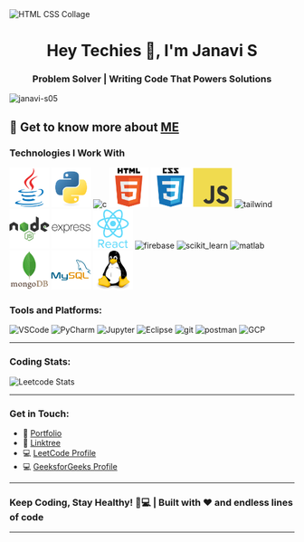 <img src="https://i.imgur.com/TDrfjm0.jpg" style="width: 100%; height: 250px; object-fit: cover;" alt="HTML CSS Collage">
<h1 align="center">Hey Techies 👋, I'm Janavi S</h1>
<h3 align="center">Problem Solver | Writing Code That Powers Solutions</h3>

<p align="left"> <img src="https://komarev.com/ghpvc/?username=janavi-s05&label=Profile%20views&color=0e75b6&style=flat" alt="janavi-s05" /> </p>

 📄 Get to know more about [ME](https://drive.google.com/file/d/1_luZ5WKLZDZqQW_YgdCHxBFIGWY5XhJw/view?usp=drive_link)
---

<h3 align="left">Technologies I Work With</h3>
<p align="left">
  <img src="https://raw.githubusercontent.com/devicons/devicon/master/icons/java/java-original.svg" alt="java" width="70" height="70"/>
  <img src="https://raw.githubusercontent.com/devicons/devicon/master/icons/python/python-original.svg" alt="python" width="70" height="70"/>
  <img src="https://raw.githubusercontent.com/devicons/devicon/master/icons/python/c-original.svg" alt="c" width="70" height="70"/>
  <img src="https://raw.githubusercontent.com/devicons/devicon/master/icons/html5/html5-original-wordmark.svg" alt="html5" width="70" height="70"/> 
  <img src="https://raw.githubusercontent.com/devicons/devicon/master/icons/css3/css3-original-wordmark.svg" alt="css3" width="70" height="70"/> 
  <img src="https://raw.githubusercontent.com/devicons/devicon/master/icons/javascript/javascript-original.svg" alt="javascript" width="70" height="70"/> 
  <img src="https://www.vectorlogo.zone/logos/tailwindcss/tailwindcss-icon.svg" alt="tailwind" width="70" height="70"/> 
    <img src="https://raw.githubusercontent.com/devicons/devicon/master/icons/nodejs/nodejs-original-wordmark.svg" alt="nodejs" width="70" height="70"/> 
    <img src="https://raw.githubusercontent.com/devicons/devicon/master/icons/express/express-original-wordmark.svg" alt="express" width="70" height="70"/> 
    <img src="https://raw.githubusercontent.com/devicons/devicon/master/icons/react/react-original-wordmark.svg" alt="react" width="70" height="70"/> 
    <img src="https://www.vectorlogo.zone/logos/firebase/firebase-icon.svg" alt="firebase" width="70" height="70"/> 
  <img src="https://upload.wikimedia.org/wikipedia/commons/0/05/Scikit_learn_logo_small.svg" alt="scikit_learn" width="70" height="70"/> 
    <img src="https://upload.wikimedia.org/wikipedia/commons/2/21/Matlab_Logo.png" alt="matlab" width="70" height="70"/> 
    <img src="https://raw.githubusercontent.com/devicons/devicon/master/icons/mongodb/mongodb-original-wordmark.svg" alt="mongodb" width="70" height="70"/> 
    <img src="https://raw.githubusercontent.com/devicons/devicon/master/icons/mysql/mysql-original-wordmark.svg" alt="mysql" width="70" height="70"/> 
    <img src="https://raw.githubusercontent.com/devicons/devicon/master/icons/linux/linux-original.svg" alt="linux" width="70" height="70"/> 

### Tools and Platforms:
<p align="left">
<img src="https://img.icons8.com/?size=96&id=0OQR1FYCuA9f&format=png" alt="VSCode" width="70" height="70"/>
    <img src="https://img.icons8.com/?size=96&id=vinpBD5oA3b4&format=png" alt="PyCharm" width="70" height="70"/>
<img src="https://upload.wikimedia.org/wikipedia/commons/thumb/3/38/Jupyter_logo.svg/500px-Jupyter_logo.svg.png" alt="Jupyter" width="70" height="70"/>
<img src="https://img.icons8.com/?size=160&id=rPAHs7H1vriV&format=png" alt="Eclipse" width="70" height="70"/>
    <img src="https://www.vectorlogo.zone/logos/git-scm/git-scm-icon.svg" alt="git" width="70" height="70"/> 
    <img src="https://www.vectorlogo.zone/logos/getpostman/getpostman-icon.svg" alt="postman" width="70" height="70"/> 
    <img src="https://img.icons8.com/?size=96&id=WHRLQdbEXQ16&format=png" alt="GCP" width="70" height="70"/>

</p>


---

### Coding Stats:
![Leetcode Stats](https://leetcode.com/u/janavisivakumar05/)

---

### Get in Touch:
- 📍 [Portfolio](https://your-portfolio-link.com)
- 🔗 [Linktree](https://linktr.ee/janavi_s)
- 💻 [LeetCode Profile](https://leetcode.com/u/janavisivakumar05/)
- 💻 [GeeksforGeeks Profile](https://www.geeksforgeeks.org/user/janavisivakumar05/)

---

### Keep Coding, Stay Healthy! 💚💻 | Built with ❤ and endless lines of code


---
